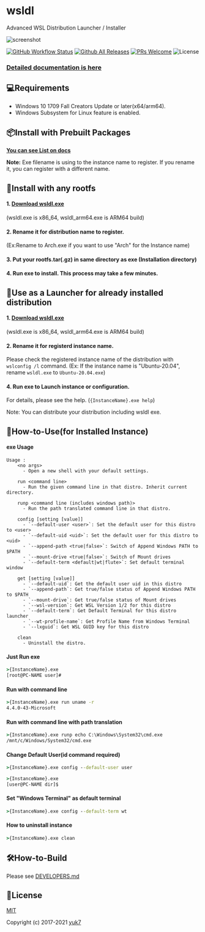 # wsldl
Advanced WSL Distribution Launcher / Installer


![screenshot](https://raw.githubusercontent.com/wiki/yuk7/wsldl/img/Arch_Alpine_Cent.png)

[![GitHub Workflow Status](https://img.shields.io/github/workflow/status/yuk7/wsldl/Continuous%20Integration?logo=GitHub&style=flat-square)](https://github.com/yuk7/wsldl/actions?query=workflow%3A%22Continuous-Integration%22)
[![Github All Releases](https://img.shields.io/github/downloads/yuk7/wsldl/total.svg?style=flat-square)](https://github.com/yuk7/wsldl/releases/latest)
[![PRs Welcome](https://img.shields.io/badge/PRs-welcome-brightgreen.svg?style=flat-square)](http://makeapullrequest.com)
![License](https://img.shields.io/github/license/yuk7/wsldl.svg?style=flat-square)


### [Detailed documentation is here](https://git.io/wsldl-doc)

## 💻Requirements
* Windows 10 1709 Fall Creators Update or later(x64/arm64).
* Windows Subsystem for Linux feature is enabled.

## 📦Install with Prebuilt Packages
[**You can see List on docs**](https://wsldl-pg.github.io/docs/Using-wsldl/#distros)

**Note:**
Exe filename is using to the instance name to register.
If you rename it, you can register with a different name.


## 🔧Install with any rootfs
#### 1. [Download wsldl.exe](https://github.com/yuk7/wsldl/releases/latest)
(wsldl.exe is x86_64, wsldl_arm64.exe is ARM64 build)
#### 2. Rename it for distribution name to register.
(Ex:Rename to Arch.exe if you want to use "Arch" for the Instance name)
#### 3. Put your rootfs.tar(.gz) in same directory as exe (Installation directory)
#### 4. Run exe to install. This process may take a few minutes.

## 🔗Use as a Launcher for already installed distribution
#### 1. [Download wsldl.exe](https://github.com/yuk7/wsldl/releases/latest)
(wsldl.exe is x86_64, wsldl_arm64.exe is ARM64 build)
#### 2. Rename it for registerd instance name.
Please check the registered instance name of the distribution with `wslconfig /l` command.
(Ex: If the instance name is "Ubuntu-20.04", rename `wsldl.exe` to `Ubuntu-20.04.exe`)
#### 4. Run exe to Launch instance or configuration.
For details, please see the help. (`{InstanceName}.exe help`)

Note: You can distribute your distribution including wsldl exe.

## 📝How-to-Use(for Installed Instance)
#### exe Usage
```
Usage :
    <no args>
      - Open a new shell with your default settings.

    run <command line>
      - Run the given command line in that distro. Inherit current directory.

    runp <command line (includes windows path)>
      - Run the path translated command line in that distro.

    config [setting [value]]
      - `--default-user <user>`: Set the default user for this distro to <user>
      - `--default-uid <uid>`: Set the default user for this distro to <uid>
      - `--append-path <true|false>`: Switch of Append Windows PATH to $PATH
      - `--mount-drive <true|false>`: Switch of Mount drives
      - `--default-term <default|wt|flute>`: Set default terminal window

    get [setting [value]]
      - `--default-uid`: Get the default user uid in this distro
      - `--append-path`: Get true/false status of Append Windows PATH to $PATH
      - `--mount-drive`: Get true/false status of Mount drives
      - `--wsl-version`: Get WSL Version 1/2 for this distro
      - `--default-term`: Get Default Terminal for this distro launcher
      - `--wt-profile-name`: Get Profile Name from Windows Terminal
      - `--lxguid`: Get WSL GUID key for this distro

    clean
      - Uninstall the distro.
```


#### Just Run exe
```cmd
>{InstanceName}.exe
[root@PC-NAME user]#
```

#### Run with command line
```cmd
>{InstanceName}.exe run uname -r
4.4.0-43-Microsoft
```

#### Run with command line with path translation
```cmd
>{InstanceName}.exe runp echo C:\Windows\System32\cmd.exe
/mnt/c/Windows/System32/cmd.exe
```

#### Change Default User(id command required)
```cmd
>{InstanceName}.exe config --default-user user

>{InstanceName}.exe
[user@PC-NAME dir]$
```

#### Set "Windows Terminal" as default terminal
```cmd
>{InstanceName}.exe config --default-term wt
```

#### How to uninstall instance
```cmd
>{InstanceName}.exe clean

```

## 🛠How-to-Build
Please see [DEVELOPERS.md](DEVELOPERS.md)

## 📄License
[MIT](LICENSES.md)

Copyright (c) 2017-2021 [yuk7](https://github.com/yuk7)
